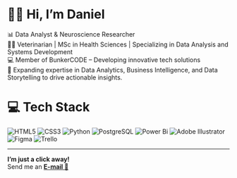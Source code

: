 # 🙋‍♂️ Hi, I’m Daniel
📊 Data Analyst & Neuroscience Researcher  
👩‍🎓 Veterinarian | MSc in Health Sciences | Specializing in Data Analysis and Systems Development  
💻 Member of BunkerCODE – Developing innovative tech solutions  
💭 Expanding expertise in Data Analytics, Business Intelligence, and Data Storytelling to drive actionable insights.


# 💻 Tech Stack
![HTML5](https://img.shields.io/badge/html5-%23E34F26.svg?style=for-the-badge&logo=html5&logoColor=white)
![CSS3](https://img.shields.io/badge/css3-%231572B6.svg?style=for-the-badge&logo=css3&logoColor=white)
![Python](https://img.shields.io/badge/python-3670A0?style=for-the-badge&logo=python&logoColor=ffdd54)
![PostgreSQL](https://img.shields.io/badge/postgresql-4169e1?style=for-the-badge&logo=postgresql&logoColor=white)
![Power Bi](https://img.shields.io/badge/power_bi-F2C811?style=for-the-badge&logo=powerbi&logoColor=black)
![Adobe Illustrator](https://img.shields.io/badge/adobe%20illustrator-%23FF9A00.svg?style=for-the-badge&logo=adobe%20illustrator&logoColor=white)
![Figma](https://img.shields.io/badge/figma-%23F24E1E.svg?style=for-the-badge&logo=figma&logoColor=white)
![Trello](https://img.shields.io/badge/Trello-%23026AA7.svg?style=for-the-badge&logo=Trello&logoColor=white)

__________________________________________________________________________________________________________________________________________________________________________________

**I’m just a click away!**  
Send me an **[E-mail 📧](https://mail.google.com/mail/u/0/?fs=1&to=eudanins@gmail.com&tf=cm)**

